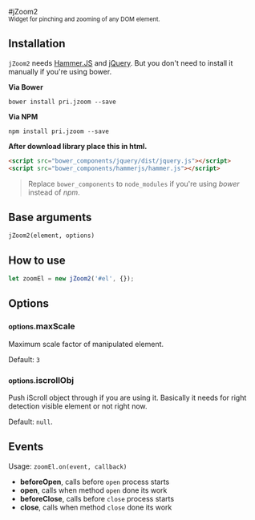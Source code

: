 #jZoom2 <br><small>Widget for pinching and zooming of any DOM element.</small>

## Installation
`jZoom2` needs <a href="https://github.com/hammerjs/hammer.js">Hammer.JS</a> and <a href="https://github.com/jquery/jquery">jQuery</a>.
But you don't need to install it manually if you're using bower.

**Via Bower**
```
bower install pri.jzoom --save
```

**Via NPM**
```
npm install pri.jzoom --save
```

**After download library place this in html.**
```html
<script src="bower_components/jquery/dist/jquery.js"></script>
<script src="bower_components/hammerjs/hammer.js"></script>
```
> Replace `bower_components` to `node_modules` if you're using *bower* instead of *npm*.

## Base arguments
`jZoom2(element, options)`

## How to use

```js
let zoomEl = new jZoom2('#el', {});
```

## Options

### <small>options.</small>maxScale

Maximum scale factor of manipulated element.

Default: `3`

### <small>options.</small>iscrollObj

Push iScroll object through if you are using it. Basically it needs for right detection visible element or not right now. 

Default: `null`.

## Events

Usage: `zoomEl.on(event, callback)`

* **beforeOpen**, calls before `open` process starts
* **open**, calls when method `open` done its work
* **beforeClose**, calls before `close` process starts
* **close**, calls when method `close` done its work

